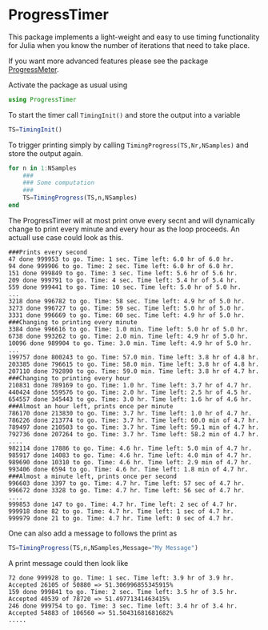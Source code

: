 # ProgressTimer

This package implements a light-weight and easy to use timing functionality for Julia when you know the number of iterations that need to take place.

If you want more advanced features please see the package [ProgressMeter](https://github.com/timholy/ProgressMeter.jl).

Activate the package as usual using

```julia
using ProgressTimer
```

To start the timer call `TimingInit()` and store the output into a variable

```julia
TS=TimingInit()
```

To trigger printing simply by calling `TimingProgress(TS,Nr,NSamples)` and store the output again.

```julia
for n in 1:NSamples
    ###
    ### Some computation
    ###
    TS=TimingProgress(TS,n,NSamples)
end
```

The ProgressTimer will at most print onve every secnt and will dynamically change to print every minute and every hour as the loop proceeds.
An actuall use case could look as this.

```
###Prints every second
47 done 999953 to go. Time: 1 sec. Time left: 6.0 hr of 6.0 hr.
94 done 999906 to go. Time: 2 sec. Time left: 6.0 hr of 6.0 hr.
151 done 999849 to go. Time: 3 sec. Time left: 5.6 hr of 5.6 hr.
209 done 999791 to go. Time: 4 sec. Time left: 5.4 hr of 5.4 hr.
559 done 999441 to go. Time: 10 sec. Time left: 5.0 hr of 5.0 hr.
...
3218 done 996782 to go. Time: 58 sec. Time left: 4.9 hr of 5.0 hr.
3273 done 996727 to go. Time: 59 sec. Time left: 5.0 hr of 5.0 hr.
3331 done 996669 to go. Time: 60 sec. Time left: 4.9 hr of 5.0 hr.
###Changing to printing every minute
3384 done 996616 to go. Time: 1.0 min. Time left: 5.0 hr of 5.0 hr.
6738 done 993262 to go. Time: 2.0 min. Time left: 4.9 hr of 5.0 hr.
10096 done 989904 to go. Time: 3.0 min. Time left: 4.9 hr of 5.0 hr.
...
199757 done 800243 to go. Time: 57.0 min. Time left: 3.8 hr of 4.8 hr.
203385 done 796615 to go. Time: 58.0 min. Time left: 3.8 hr of 4.8 hr.
207110 done 792890 to go. Time: 59.0 min. Time left: 3.8 hr of 4.7 hr.
###Changing to printing every hour
210831 done 789169 to go. Time: 1.0 hr. Time left: 3.7 hr of 4.7 hr.
440424 done 559576 to go. Time: 2.0 hr. Time left: 2.5 hr of 4.5 hr.
654557 done 345443 to go. Time: 3.0 hr. Time left: 1.6 hr of 4.6 hr.
###Almost an hour left, prints once per minute
786170 done 213830 to go. Time: 3.7 hr. Time left: 1.0 hr of 4.7 hr.
786226 done 213774 to go. Time: 3.7 hr. Time left: 60.0 min of 4.7 hr.
789497 done 210503 to go. Time: 3.7 hr. Time left: 59.1 min of 4.7 hr.
792736 done 207264 to go. Time: 3.7 hr. Time left: 58.2 min of 4.7 hr.
....
982114 done 17886 to go. Time: 4.6 hr. Time left: 5.0 min of 4.7 hr.
985917 done 14083 to go. Time: 4.6 hr. Time left: 4.0 min of 4.7 hr.
989690 done 10310 to go. Time: 4.6 hr. Time left: 2.9 min of 4.7 hr.
993406 done 6594 to go. Time: 4.6 hr. Time left: 1.8 min of 4.7 hr.
###Almost a minute left, prints once per second
996603 done 3397 to go. Time: 4.7 hr. Time left: 57 sec of 4.7 hr.
996672 done 3328 to go. Time: 4.7 hr. Time left: 56 sec of 4.7 hr.
....
999853 done 147 to go. Time: 4.7 hr. Time left: 2 sec of 4.7 hr.
999918 done 82 to go. Time: 4.7 hr. Time left: 1 sec of 4.7 hr.
999979 done 21 to go. Time: 4.7 hr. Time left: 0 sec of 4.7 hr.
```





One can also add a message to follows the print as

```julia
TS=TimingProgress(TS,n,NSamples,Message="My Message")
```

A print message could then look like

```
72 done 999928 to go. Time: 1 sec. Time left: 3.9 hr of 3.9 hr.
Accepted 26105 of 50880 => 51.306996855345915%
159 done 999841 to go. Time: 2 sec. Time left: 3.5 hr of 3.5 hr.
Accepted 40539 of 78720 => 51.49771341463415%
246 done 999754 to go. Time: 3 sec. Time left: 3.4 hr of 3.4 hr.
Accepted 54883 of 106560 => 51.50431681681682%
.....
```